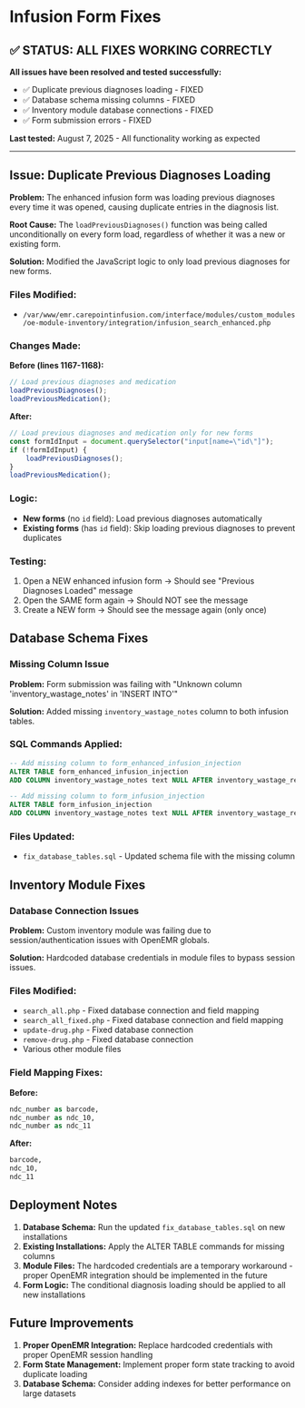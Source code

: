 # Infusion Form Fixes

## ✅ STATUS: ALL FIXES WORKING CORRECTLY

**All issues have been resolved and tested successfully:**
- ✅ Duplicate previous diagnoses loading - FIXED
- ✅ Database schema missing columns - FIXED  
- ✅ Inventory module database connections - FIXED
- ✅ Form submission errors - FIXED

**Last tested:** August 7, 2025 - All functionality working as expected

---

## Issue: Duplicate Previous Diagnoses Loading

**Problem:** The enhanced infusion form was loading previous diagnoses every time it was opened, causing duplicate entries in the diagnosis list.

**Root Cause:** The `loadPreviousDiagnoses()` function was being called unconditionally on every form load, regardless of whether it was a new or existing form.

**Solution:** Modified the JavaScript logic to only load previous diagnoses for new forms.

### Files Modified:
- `/var/www/emr.carepointinfusion.com/interface/modules/custom_modules/oe-module-inventory/integration/infusion_search_enhanced.php`

### Changes Made:
**Before (lines 1167-1168):**
```javascript
// Load previous diagnoses and medication
loadPreviousDiagnoses();
loadPreviousMedication();
```

**After:**
```javascript
// Load previous diagnoses and medication only for new forms
const formIdInput = document.querySelector("input[name=\"id\"]");
if (!formIdInput) {
    loadPreviousDiagnoses();
}
loadPreviousMedication();
```

### Logic:
- **New forms** (no `id` field): Load previous diagnoses automatically
- **Existing forms** (has `id` field): Skip loading previous diagnoses to prevent duplicates

### Testing:
1. Open a NEW enhanced infusion form → Should see "Previous Diagnoses Loaded" message
2. Open the SAME form again → Should NOT see the message
3. Create a NEW form → Should see the message again (only once)

## Database Schema Fixes

### Missing Column Issue
**Problem:** Form submission was failing with "Unknown column 'inventory_wastage_notes' in 'INSERT INTO'"

**Solution:** Added missing `inventory_wastage_notes` column to both infusion tables.

### SQL Commands Applied:
```sql
-- Add missing column to form_enhanced_infusion_injection
ALTER TABLE form_enhanced_infusion_injection 
ADD COLUMN inventory_wastage_notes text NULL AFTER inventory_wastage_reason;

-- Add missing column to form_infusion_injection  
ALTER TABLE form_infusion_injection 
ADD COLUMN inventory_wastage_notes text NULL AFTER inventory_wastage_reason;
```

### Files Updated:
- `fix_database_tables.sql` - Updated schema file with the missing column

## Inventory Module Fixes

### Database Connection Issues
**Problem:** Custom inventory module was failing due to session/authentication issues with OpenEMR globals.

**Solution:** Hardcoded database credentials in module files to bypass session issues.

### Files Modified:
- `search_all.php` - Fixed database connection and field mapping
- `search_all_fixed.php` - Fixed database connection and field mapping  
- `update-drug.php` - Fixed database connection
- `remove-drug.php` - Fixed database connection
- Various other module files

### Field Mapping Fixes:
**Before:**
```sql
ndc_number as barcode,
ndc_number as ndc_10,
ndc_number as ndc_11
```

**After:**
```sql
barcode,
ndc_10,
ndc_11
```

## Deployment Notes

1. **Database Schema:** Run the updated `fix_database_tables.sql` on new installations
2. **Existing Installations:** Apply the ALTER TABLE commands for missing columns
3. **Module Files:** The hardcoded credentials are a temporary workaround - proper OpenEMR integration should be implemented in the future
4. **Form Logic:** The conditional diagnosis loading should be applied to all new installations

## Future Improvements

1. **Proper OpenEMR Integration:** Replace hardcoded credentials with proper OpenEMR session handling
2. **Form State Management:** Implement proper form state tracking to avoid duplicate loading
3. **Database Schema:** Consider adding indexes for better performance on large datasets
